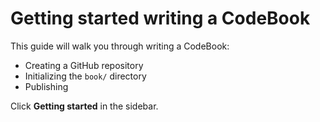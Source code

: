 # Getting started writing a CodeBook

This guide will walk you through writing a CodeBook:

- Creating a GitHub repository
- Initializing the `book/` directory
- Publishing

Click **Getting started** in the sidebar.
